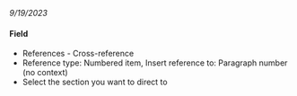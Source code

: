 *9/19/2023*
#### Field
* References - Cross-reference
* Reference type: Numbered item, Insert reference to: Paragraph number (no context)
* Select the section you want to direct to 
 

